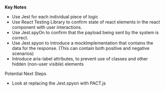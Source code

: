 **Key Notes**

- Use Jest for each individual piece of logic
- Use React Testing Library to confirm state of react elements in the react component with user interactions.
- Use Jest.spyOn to confirm that the payload being sent by the system is correct.
- Use Jest.spyon to introduce a mockImplementation that contains the data for the response. (This can contain both positive and negative scenarios)
-  Introduce aria-label attributes, to prevent use of classes and other hidden (non-user visible) elements


Potential Next Steps
- Look at replacing the Jest.spyon with PACT.js
